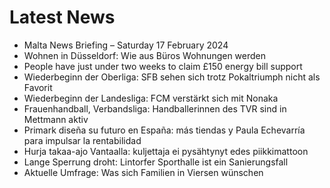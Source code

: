 # Latest News
-  Malta News Briefing – Saturday 17 February 2024
-  Wohnen in Düsseldorf: Wie aus Büros Wohnungen werden
-  People have just under two weeks to claim £150 energy bill support
-  Wiederbeginn der Oberliga: SFB sehen sich trotz Pokaltriumph nicht als Favorit
-  Wiederbeginn der Landesliga: FCM verstärkt sich mit Nonaka
-  Frauenhandball, Verbandsliga: Handballerinnen des TVR sind in Mettmann aktiv
-  Primark diseña su futuro en España: más tiendas y Paula Echevarría para impulsar la rentabilidad
-  Hurja takaa-ajo Vantaalla: kuljettaja ei pysähtynyt edes piikki­mattoon
-  Lange Sperrung droht: Lintorfer Sporthalle ist ein Sanierungsfall
-  Aktuelle Umfrage: Was sich Familien in Viersen wünschen
